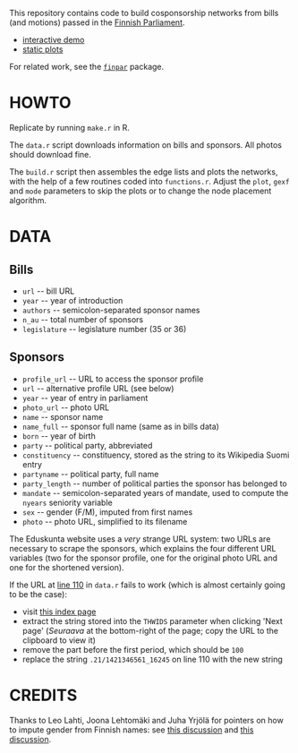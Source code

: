 This repository contains code to build cosponsorship networks from bills (and motions) passed in the [Finnish Parliament](http://www.eduskunta.fi/).

- [interactive demo](http://briatte.org/eduskunta)
- [static plots](http://briatte.org/eduskunta/plots.html)

For related work, see the [`finpar`](https://github.com/rOpenGov/finpar) package.

# HOWTO

Replicate by running `make.r` in R.

The `data.r` script downloads information on bills and sponsors. All photos should download fine.

The `build.r` script then assembles the edge lists and plots the networks, with the help of a few routines coded into `functions.r`. Adjust the `plot`, `gexf` and `mode` parameters to skip the plots or to change the node placement algorithm.

# DATA

## Bills

- `url` -- bill URL
- `year` -- year of introduction
- `authors` -- semicolon-separated sponsor names
- `n_au` -- total number of sponsors
- `legislature` -- legislature number (35 or 36)

## Sponsors

- `profile_url` -- URL to access the sponsor profile
- `url` -- alternative profile URL (see below)
- `year` -- year of entry in parliament
- `photo_url` -- photo URL
- `name` -- sponsor name
- `name_full` -- sponsor full name (same as in bills data)
- `born` -- year of birth
- `party` -- political party, abbreviated
- `constituency` -- constituency, stored as the string to its Wikipedia Suomi entry
- `partyname` -- political party, full name
- `party_length` -- number of political parties the sponsor has belonged to
- `mandate` -- semicolon-separated years of mandate, used to compute the `nyears` seniority variable
- `sex` -- gender (F/M), imputed from first names
- `photo` -- photo URL, simplified to its filename

The Eduskunta website uses a _very_ strange URL system: two URLs are necessary to scrape the sponsors, which explains the four different URL variables (two for the sponsor profile, one for the original photo URL and one for the shortened version).

If the URL at [line 110]() in `data.r` fails to work (which is almost certainly going to be the case):

- visit [this index page](http://www.eduskunta.fi/triphome/bin/hx3000.sh?{haku}=kaikki&LAJITNIMI=$)
- extract the string stored into the `THWIDS` parameter when clicking 'Next page' (_Seuraava_ at the bottom-right of the page; copy the URL to the clipboard to view it)
- remove the part before the first period, which should be `100`
- replace the string `.21/1421346561_16245` on line 110 with the new string

# CREDITS

Thanks to Leo Lahti, Joona Lehtomäki and Juha Yrjölä for pointers on how to impute gender from Finnish names: see [this discussion](https://github.com/rOpenGov/finpar/issues/2) and [this discussion](https://github.com/kansanmuisti/kamu/issues/134).
